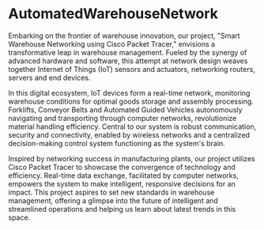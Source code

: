 # AutomatedWarehouseNetwork

Embarking on the frontier of warehouse innovation, our project, "Smart Warehouse Networking using Cisco Packet Tracer," envisions a transformative leap in warehouse management. Fueled by the synergy of advanced hardware and software, this attempt at network design weaves together Internet of Things (IoT) sensors and actuators, networking routers, servers and end devices.

In this digital ecosystem, IoT devices form a real-time network, monitoring warehouse conditions for optimal goods storage and assembly processing. Forklifts, Conveyor Belts and Automated Guided Vehicles autonomously navigating and transporting through computer networks, revolutionize material handling efficiency. Central to our system is robust communication, security and connectivity, enabled by wireless networks and a centralized decision-making control system functioning as the system's brain.

Inspired by networking success in manufacturing plants, our project utilizes Cisco Packet Tracer to showcase the convergence of technology and efficiency. Real-time data exchange, facilitated by computer networks, empowers the system to make intelligent, responsive decisions for an impact. This project aspires to set new standards in warehouse management, offering a glimpse into the future of intelligent and streamlined operations and helping us learn about latest trends in this space.
